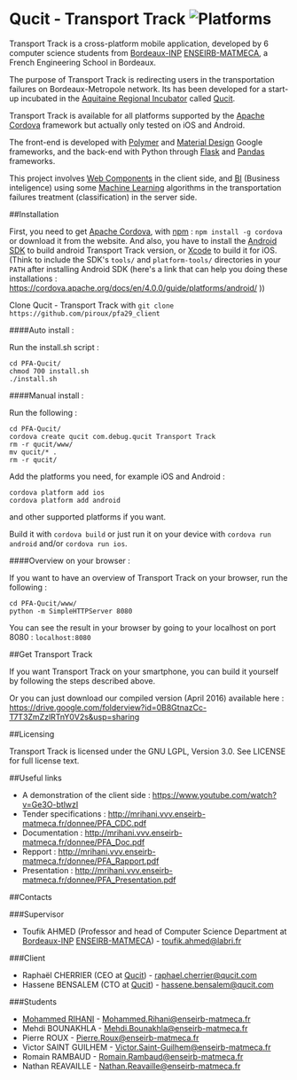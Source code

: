 # Qucit - Transport Track ![Platforms](https://img.shields.io/badge/platform-ios%20%7C%20android-lightgrey.svg)

Transport Track is a cross-platform mobile application, developed by 6 computer science students from [Bordeaux-INP][] [ENSEIRB-MATMECA][], 
a French Engineering School in Bordeaux.

The purpose of Transport Track is redirecting users in the transportation failures on Bordeaux-Metropole network.
Its has been developed for a start-up incubated in the [Aquitaine Regional Incubator][] called [Qucit][].

Transport Track is available for all platforms supported by the [Apache Cordova][] framework but actually only tested on iOS and Android.

The front-end is developed with [Polymer][] and [Material Design][] Google frameworks, and the back-end with Python through [Flask][] and [Pandas][] frameworks.

This project involves [Web Components][] in the client side, and [BI][] (Business inteligence) using some [Machine Learning][] algorithms in the transportation failures treatment (classification) in the server side.

##Installation

First, you need to get [Apache Cordova][], with [npm][] : `npm install -g cordova` or download it from the website.
And also, you have to install the [Android SDK][] to build android Transport Track version, or [Xcode][] to build it for iOS.
(Think to include the SDK's `tools/` and `platform-tools/` directories  in your `PATH` after installing Android SDK (here's a link that can help you doing these installations : https://cordova.apache.org/docs/en/4.0.0/guide/platforms/android/ ))

Clone Qucit - Transport Track with `git clone https://github.com/piroux/pfa29_client`

####Auto install :

Run the install.sh script :

	cd PFA-Qucit/
	chmod 700 install.sh
	./install.sh

####Manual install :

Run the following :

	cd PFA-Qucit/
	cordova create qucit com.debug.qucit Transport Track
	rm -r qucit/www/
	mv qucit/* .
	rm -r qucit/

Add the platforms you need, for example iOS and Android :

	cordova platform add ios
	cordova platform add android

and other supported platforms if you want.

Build it with `cordova build` or just run it on your device  with `cordova run android` and/or `cordova run ios`.

####Overview on your browser :

If you want to have an overview of Transport Track on your browser, run the following :

	cd PFA-Qucit/www/
	python -m SimpleHTTPServer 8080
	
You can see the result in your browser by going to your localhost on port 8080 : `localhost:8080`

##Get Transport Track

If you want Transport Track on your smartphone, you can build it yourself by following the steps described above.

Or you can just download our compiled version (April 2016) available here : https://drive.google.com/folderview?id=0B8GtnazCc-T7T3ZmZzlRTnY0V2s&usp=sharing

##Licensing

Transport Track is licensed under the GNU LGPL, Version 3.0. See LICENSE for full license text.

##Useful links

- A demonstration of the client side : https://www.youtube.com/watch?v=Ge3O-btlwzI
- Tender specifications : http://mrihani.vvv.enseirb-matmeca.fr/donnee/PFA_CDC.pdf
- Documentation : http://mrihani.vvv.enseirb-matmeca.fr/donnee/PFA_Doc.pdf
- Repport : http://mrihani.vvv.enseirb-matmeca.fr/donnee/PFA_Rapport.pdf
- Presentation : http://mrihani.vvv.enseirb-matmeca.fr/donnee/PFA_Presentation.pdf


##Contacts

###Supervisor

- Toufik AHMED (Professor and head of Computer Science Department at [Bordeaux-INP][] [ENSEIRB-MATMECA][]) - toufik.ahmed@labri.fr

###Client

- Raphaël CHERRIER (CEO at [Qucit][]) - raphael.cherrier@qucit.com
- Hassene BENSALEM (CTO at [Qucit][]) - hassene.bensalem@qucit.com

###Students

- [Mohammed RIHANI][] - Mohammed.Rihani@enseirb-matmeca.fr
- Mehdi BOUNAKHLA - Mehdi.Bounakhla@enseirb-matmeca.fr
- Pierre ROUX - Pierre.Roux@enseirb-matmeca.fr
- Victor SAINT GUILHEM - Victor.Saint-Guilhem@enseirb-matmeca.fr
- Romain RAMBAUD - Romain.Rambaud@enseirb-matmeca.fr
- Nathan REAVAILLE - Nathan.Reavaille@enseirb-matmeca.fr

[ENSEIRB-MATMECA]: http://www.enseirb-matmeca.fr
[Bordeaux-INP]: https://www.bordeaux-inp.fr/
[Qucit]: http://www.qucit.com
[Aquitaine Regional Incubator]: http://www.incubateur-aquitaine.com
[Polymer]: http://www.polymer-project.org
[Material Design]: https://www.google.com/design/spec/material-design/introduction.html
[Apache Cordova]: http://cordova.apache.org
[npm]: https://www.npmjs.com/
[Flask]: http://flask.pocoo.org
[Pandas]: http://pandas.pydata.org
[Web components]: http://webcomponents.org/
[BI]: https://en.wikipedia.org/wiki/Business_intelligence
[Machine Learning]: https://en.wikipedia.org/wiki/Machine_learning
[Android SDK]: http://developer.android.com/sdk/installing/index.html
[Xcode]: https://itunes.apple.com/fr/app/xcode/id497799835?mt=12
[Mohammed RIHANI]: http://mrihani.vvv.enseirb-matmeca.fr

